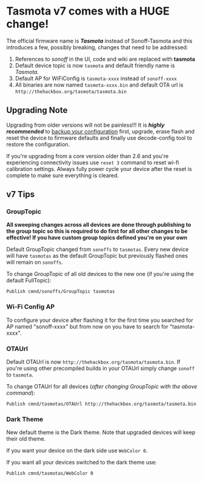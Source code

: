 <h1>Tasmota v7 comes with a <b>HUGE</b> change!</h1>

The official firmware name is ***Tasmota*** instead of Sonoff-Tasmota and this introduces a few, possibly breaking, changes that need to be addressed:

1. References to _sonoff_ in the UI, code and wiki are replaced with **tasmota**
2. Default device topic is now `tasmota` and default friendly name is _Tasmota_. 
3. Default AP for WiFiConfig is `tasmota-xxxx` instead of `sonoff-xxxx`
4. All binaries are now named `tasmota-xxxx.bin` and default OTA url is `http://thehackbox.org/tasmota/tasmota.bin`

## Upgrading Note
Upgrading from older versions will not be painless!!! It is ***highly recommended*** to [backup your configuration](Upgrading#backing-up-settings) first, upgrade, erase flash and reset the device to firmware defaults and finally use decode-config tool to restore the configuration.

If you're upgrading from a core version older than 2.6 and you're experiencing connectivity issues use `reset 3` command to reset wi-fi calibration settings. Always fully power cycle your device after the reset is complete to make sure everything is cleared.

## v7 Tips
### GroupTopic
**All sweeping changes across all devices are done through publishing to the group topic so this is required to do first for all other changes to be effective! If you have custom group topics defined you're on your own** 

Default GroupTopic changed from `sonoffs` to `tasmotas`. Every new device will have `tasmotas` as the default GroupTopic but previously flashed ones will remain on `sonoffs`.

To change GroupTopic of all old devices to the new one (if you're using the default FullTopic):
```console
Publish cmnd/sonoffs/GroupTopic tasmotas
```
### Wi-Fi Config AP
To configure your device after flashing it for the first time you searched for AP named "sonoff-xxxx" but from now on you have to search for "tasmota-xxxx".

### OTAUrl
Default OTAUrl is now `http://thehackbox.org/tasmota/tasmota.bin`. If you're using other precompiled builds in your OTAUrl simply change `sonoff` to `tasmota`.

To change OTAUrl for all devices (_after changing GroupTopic with the above command_):

```console
Publish cmnd/tasmotas/OTAUrl http://thehackbox.org/tasmota/tasmota.bin
```

### Dark Theme
New default theme is the Dark theme. Note that upgraded devices will keep their old theme. 

If you want your device on the dark side use `WebColor 0`.

If you want all your devices switched to the dark theme use:
```console
Publish cmnd/tasmotas/WebColor 0
```

